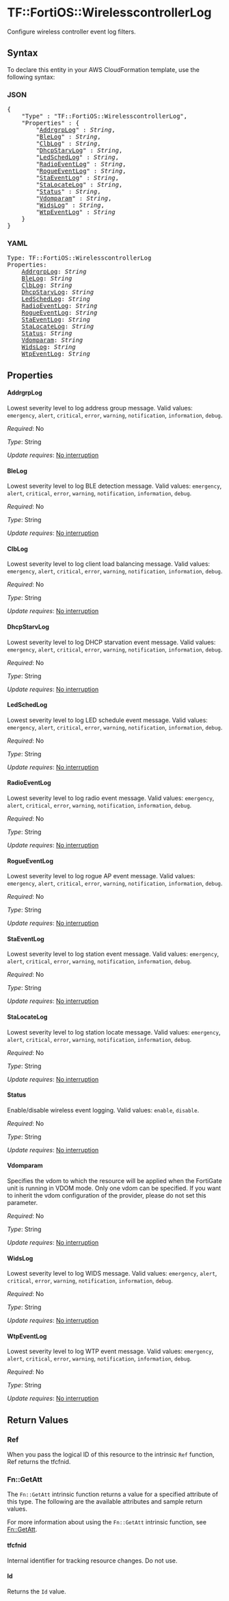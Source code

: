 # TF::FortiOS::WirelesscontrollerLog

Configure wireless controller event log filters.

## Syntax

To declare this entity in your AWS CloudFormation template, use the following syntax:

### JSON

<pre>
{
    "Type" : "TF::FortiOS::WirelesscontrollerLog",
    "Properties" : {
        "<a href="#addrgrplog" title="AddrgrpLog">AddrgrpLog</a>" : <i>String</i>,
        "<a href="#blelog" title="BleLog">BleLog</a>" : <i>String</i>,
        "<a href="#clblog" title="ClbLog">ClbLog</a>" : <i>String</i>,
        "<a href="#dhcpstarvlog" title="DhcpStarvLog">DhcpStarvLog</a>" : <i>String</i>,
        "<a href="#ledschedlog" title="LedSchedLog">LedSchedLog</a>" : <i>String</i>,
        "<a href="#radioeventlog" title="RadioEventLog">RadioEventLog</a>" : <i>String</i>,
        "<a href="#rogueeventlog" title="RogueEventLog">RogueEventLog</a>" : <i>String</i>,
        "<a href="#staeventlog" title="StaEventLog">StaEventLog</a>" : <i>String</i>,
        "<a href="#stalocatelog" title="StaLocateLog">StaLocateLog</a>" : <i>String</i>,
        "<a href="#status" title="Status">Status</a>" : <i>String</i>,
        "<a href="#vdomparam" title="Vdomparam">Vdomparam</a>" : <i>String</i>,
        "<a href="#widslog" title="WidsLog">WidsLog</a>" : <i>String</i>,
        "<a href="#wtpeventlog" title="WtpEventLog">WtpEventLog</a>" : <i>String</i>
    }
}
</pre>

### YAML

<pre>
Type: TF::FortiOS::WirelesscontrollerLog
Properties:
    <a href="#addrgrplog" title="AddrgrpLog">AddrgrpLog</a>: <i>String</i>
    <a href="#blelog" title="BleLog">BleLog</a>: <i>String</i>
    <a href="#clblog" title="ClbLog">ClbLog</a>: <i>String</i>
    <a href="#dhcpstarvlog" title="DhcpStarvLog">DhcpStarvLog</a>: <i>String</i>
    <a href="#ledschedlog" title="LedSchedLog">LedSchedLog</a>: <i>String</i>
    <a href="#radioeventlog" title="RadioEventLog">RadioEventLog</a>: <i>String</i>
    <a href="#rogueeventlog" title="RogueEventLog">RogueEventLog</a>: <i>String</i>
    <a href="#staeventlog" title="StaEventLog">StaEventLog</a>: <i>String</i>
    <a href="#stalocatelog" title="StaLocateLog">StaLocateLog</a>: <i>String</i>
    <a href="#status" title="Status">Status</a>: <i>String</i>
    <a href="#vdomparam" title="Vdomparam">Vdomparam</a>: <i>String</i>
    <a href="#widslog" title="WidsLog">WidsLog</a>: <i>String</i>
    <a href="#wtpeventlog" title="WtpEventLog">WtpEventLog</a>: <i>String</i>
</pre>

## Properties

#### AddrgrpLog

Lowest severity level to log address group message. Valid values: `emergency`, `alert`, `critical`, `error`, `warning`, `notification`, `information`, `debug`.

_Required_: No

_Type_: String

_Update requires_: [No interruption](https://docs.aws.amazon.com/AWSCloudFormation/latest/UserGuide/using-cfn-updating-stacks-update-behaviors.html#update-no-interrupt)

#### BleLog

Lowest severity level to log BLE detection message. Valid values: `emergency`, `alert`, `critical`, `error`, `warning`, `notification`, `information`, `debug`.

_Required_: No

_Type_: String

_Update requires_: [No interruption](https://docs.aws.amazon.com/AWSCloudFormation/latest/UserGuide/using-cfn-updating-stacks-update-behaviors.html#update-no-interrupt)

#### ClbLog

Lowest severity level to log client load balancing message. Valid values: `emergency`, `alert`, `critical`, `error`, `warning`, `notification`, `information`, `debug`.

_Required_: No

_Type_: String

_Update requires_: [No interruption](https://docs.aws.amazon.com/AWSCloudFormation/latest/UserGuide/using-cfn-updating-stacks-update-behaviors.html#update-no-interrupt)

#### DhcpStarvLog

Lowest severity level to log DHCP starvation event message. Valid values: `emergency`, `alert`, `critical`, `error`, `warning`, `notification`, `information`, `debug`.

_Required_: No

_Type_: String

_Update requires_: [No interruption](https://docs.aws.amazon.com/AWSCloudFormation/latest/UserGuide/using-cfn-updating-stacks-update-behaviors.html#update-no-interrupt)

#### LedSchedLog

Lowest severity level to log LED schedule event message. Valid values: `emergency`, `alert`, `critical`, `error`, `warning`, `notification`, `information`, `debug`.

_Required_: No

_Type_: String

_Update requires_: [No interruption](https://docs.aws.amazon.com/AWSCloudFormation/latest/UserGuide/using-cfn-updating-stacks-update-behaviors.html#update-no-interrupt)

#### RadioEventLog

Lowest severity level to log radio event message. Valid values: `emergency`, `alert`, `critical`, `error`, `warning`, `notification`, `information`, `debug`.

_Required_: No

_Type_: String

_Update requires_: [No interruption](https://docs.aws.amazon.com/AWSCloudFormation/latest/UserGuide/using-cfn-updating-stacks-update-behaviors.html#update-no-interrupt)

#### RogueEventLog

Lowest severity level to log rogue AP event message. Valid values: `emergency`, `alert`, `critical`, `error`, `warning`, `notification`, `information`, `debug`.

_Required_: No

_Type_: String

_Update requires_: [No interruption](https://docs.aws.amazon.com/AWSCloudFormation/latest/UserGuide/using-cfn-updating-stacks-update-behaviors.html#update-no-interrupt)

#### StaEventLog

Lowest severity level to log station event message. Valid values: `emergency`, `alert`, `critical`, `error`, `warning`, `notification`, `information`, `debug`.

_Required_: No

_Type_: String

_Update requires_: [No interruption](https://docs.aws.amazon.com/AWSCloudFormation/latest/UserGuide/using-cfn-updating-stacks-update-behaviors.html#update-no-interrupt)

#### StaLocateLog

Lowest severity level to log station locate message. Valid values: `emergency`, `alert`, `critical`, `error`, `warning`, `notification`, `information`, `debug`.

_Required_: No

_Type_: String

_Update requires_: [No interruption](https://docs.aws.amazon.com/AWSCloudFormation/latest/UserGuide/using-cfn-updating-stacks-update-behaviors.html#update-no-interrupt)

#### Status

Enable/disable wireless event logging. Valid values: `enable`, `disable`.

_Required_: No

_Type_: String

_Update requires_: [No interruption](https://docs.aws.amazon.com/AWSCloudFormation/latest/UserGuide/using-cfn-updating-stacks-update-behaviors.html#update-no-interrupt)

#### Vdomparam

Specifies the vdom to which the resource will be applied when the FortiGate unit is running in VDOM mode. Only one vdom can be specified. If you want to inherit the vdom configuration of the provider, please do not set this parameter.

_Required_: No

_Type_: String

_Update requires_: [No interruption](https://docs.aws.amazon.com/AWSCloudFormation/latest/UserGuide/using-cfn-updating-stacks-update-behaviors.html#update-no-interrupt)

#### WidsLog

Lowest severity level to log WIDS message. Valid values: `emergency`, `alert`, `critical`, `error`, `warning`, `notification`, `information`, `debug`.

_Required_: No

_Type_: String

_Update requires_: [No interruption](https://docs.aws.amazon.com/AWSCloudFormation/latest/UserGuide/using-cfn-updating-stacks-update-behaviors.html#update-no-interrupt)

#### WtpEventLog

Lowest severity level to log WTP event message. Valid values: `emergency`, `alert`, `critical`, `error`, `warning`, `notification`, `information`, `debug`.

_Required_: No

_Type_: String

_Update requires_: [No interruption](https://docs.aws.amazon.com/AWSCloudFormation/latest/UserGuide/using-cfn-updating-stacks-update-behaviors.html#update-no-interrupt)

## Return Values

### Ref

When you pass the logical ID of this resource to the intrinsic `Ref` function, Ref returns the tfcfnid.

### Fn::GetAtt

The `Fn::GetAtt` intrinsic function returns a value for a specified attribute of this type. The following are the available attributes and sample return values.

For more information about using the `Fn::GetAtt` intrinsic function, see [Fn::GetAtt](https://docs.aws.amazon.com/AWSCloudFormation/latest/UserGuide/intrinsic-function-reference-getatt.html).

#### tfcfnid

Internal identifier for tracking resource changes. Do not use.

#### Id

Returns the <code>Id</code> value.

